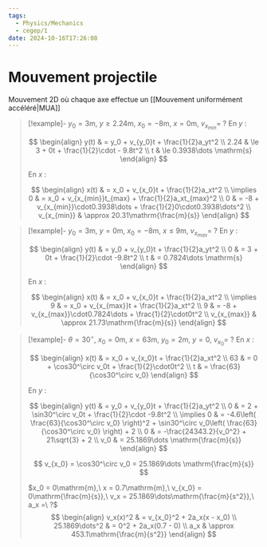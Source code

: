 ```yaml
---
tags:
  - Physics/Mechanics
  - cegep/1
date: 2024-10-16T17:26:08
---
```


# Mouvement projectile

Mouvement 2D où chaque axe effectue un [[Mouvement uniformément accéléré|MUA]]

> [!example]- $y_0 = 3\mathrm{m},\ y \ge 2.24\mathrm{m},\ x_0 = -8\mathrm{m},\ x = 0\mathrm{m},\ v_{x_{min}} =\ ?$
> En $y$ :
>
> $$
> \begin{align}
> y(t) & = y_0 + v_{y_0}t + \frac{1}{2}a_yt^2 \\
> 2.24 & \le 3 + 0t + \frac{1}{2}\cdot - 9.8t^2 \\
> t & \le 0.3938\dots \mathrm{s}
> \end{align}
> $$
>
> En $x$ :
>
> $$
> \begin{align}
> x(t) & = x_0 + v_{x_0}t + \frac{1}{2}a_xt^2 \\
> \implies 0 & = x_0 + v_{x_{min}}t_{max} + \frac{1}{2}a_xt_{max}^2 \\
> 0 & = -8 + v_{x_{min}}\cdot0.3938\dots + \frac{1}{2}0\cdot0.3938\dots^2 \\
> v_{x_{min}} & \approx 20.31\mathrm{\frac{m}{s}}
> \end{align}
> $$

> [!example]- $y_0 = 3\mathrm{m},\ y = 0\mathrm{m},\ x_0 = -8\mathrm{m},\ x \le 9\mathrm{m},\ v_{x_{max}} =\ ?$
> En $y$ :
>
> $$
> \begin{align}
> y(t) & = y_0 + v_{y_0}t + \frac{1}{2}a_yt^2 \\
> 0 & = 3 + 0t + \frac{1}{2}\cdot -9.8t^2 \\
> t & = 0.7824\dots \mathrm{s}
> \end{align}
> $$
>
> En $x$ :
>
> $$
> \begin{align}
> x(t) & = x_0 + v_{x_0}t + \frac{1}{2}a_xt^2 \\
> \implies 9 & = x_0 + v_{x_{max}}t + \frac{1}{2}a_xt^2 \\
> 9 & = -8 + v_{x_{max}}\cdot0.7824\dots + \frac{1}{2}\cdot0t^2 \\
> v_{x_{max}} & \approx 21.73\mathrm{\frac{m}{s}}
> \end{align}
> $$

> [!example]- $\theta = 30^\circ,\ x_0 = 0\mathrm{m},\ x = 63\mathrm{m},\ y_0 = 2\mathrm{m},\ y = 0,\ v_{x_0} =\ ?$
> En $x$ :
>
> $$
> \begin{align}
> x(t) & = x_0 + v_{x_0}t + \frac{1}{2}a_xt^2 \\
> 63 & = 0 + \cos30^\circ v_0t + \frac{1}{2}\cdot0t^2 \\
> t & = \frac{63}{\cos30^\circ v_0}
> \end{align}
> $$
>
> En $y$ :
>
> $$
> \begin{align}
> y(t) & = y_0 + v_{y_0}t + \frac{1}{2}a_yt^2 \\
> 0 & = 2 + \sin30^\circ v_0t + \frac{1}{2}\cdot -9.8t^2 \\
> \implies 0 & = -4.6\left( \frac{63}{\cos30^\circ v_0} \right)^2 + \sin30^\circ v_0\left( \frac{63}{\cos30^\circ v_0} \right) + 2 \\
> 0 & = -\frac{24343.2}{v_0^2} + 21\sqrt{3} + 2 \\
> v_0 & = 25.1869\dots \mathrm{\frac{m}{s}}
> \end{align}
> $$
>
> $$
> v_{x_0} = \cos30^\circ v_0 = 25.1869\dots \mathrm{\frac{m}{s}}
> $$
>
> $x_0 = 0\mathrm{m},\ x = 0.7\mathrm{m},\ v_{x_0} = 0\mathrm{\frac{m}{s}},\ v_x = 25.1869\dots\mathrm{\frac{m}{s^2}},\ a_x =\ ?$
> $$
> \begin{align}
> v_x(x)^2 & = v_{x_0}^2 + 2a_x(x - x_0) \\
> 25.1869\dots^2 & = 0^2 + 2a_x(0.7 - 0) \\
> a_x & \approx 453.1\mathrm{\frac{m}{s^2}}
> \end{align}
> $$
